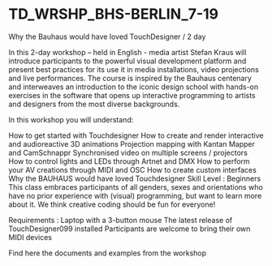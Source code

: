 # TD_WRSHP_BHS-BERLIN_7-19
Why the Bauhaus would have loved TouchDesigner / 2 day

In this 2-day workshop – held in English - media artist Stefan Kraus will introduce participants to the powerful visual development platform and present best practices for its use it in media installations, video projections and live performances.
The course is inspired by the Bauhaus centenary and interweaves an introduction to the iconic design school with hands-on exercises in the software that opens up interactive programming to artists and designers from the most diverse backgrounds.

In this workshop you will understand:

How to get started with Touchdesigner
How to create and render interactive and audioreactive 3D animations
Projection mapping with Kantan Mapper and CamSchnappr
Synchronised video on multiple screens / projectors
How to control lights and LEDs through Artnet and DMX
How to perform your AV creations through MIDI and OSC
How to create custom interfaces
Why the BAUHAUS would have loved Touchdesigner
Skill Level : Beginners
This class embraces participants of all genders, sexes and orientations who have no prior experience with (visual) programming, but want to learn more about it. We think creative coding should be fun for everyone!

Requirements : Laptop with a 3-button mouse
The latest release of TouchDesigner099 installed
Participants are welcome to bring their own MIDI devices

Find here the documents and examples from the workshop
